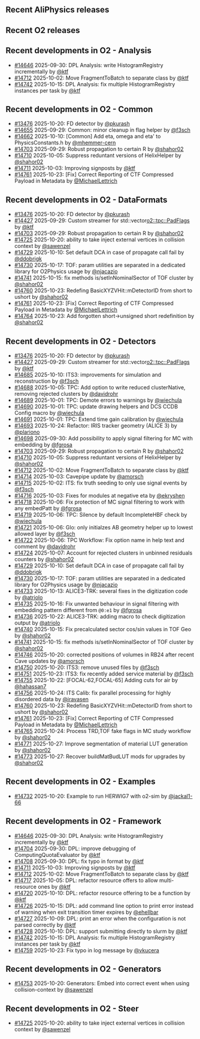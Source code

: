 ## Recent AliPhysics releases
## Recent O2 releases
## Recent developments in O2 - Analysis
- [\#14646](https://github.com/AliceO2Group/AliceO2/pull/14646) 2025-09-30: DPL Analysis: write HistogramRegistry incrementally by [@ktf](https://github.com/ktf)
- [\#14712](https://github.com/AliceO2Group/AliceO2/pull/14712) 2025-10-02: Move FragmentToBatch to separate class by [@ktf](https://github.com/ktf)
- [\#14742](https://github.com/AliceO2Group/AliceO2/pull/14742) 2025-10-15: DPL Analysis: fix multiple HistogramRegistry instances per task by [@ktf](https://github.com/ktf)
## Recent developments in O2 - Common
- [\#13476](https://github.com/AliceO2Group/AliceO2/pull/13476) 2025-10-20: FD detector by [@pkurash](https://github.com/pkurash)
- [\#14655](https://github.com/AliceO2Group/AliceO2/pull/14655) 2025-09-29: Common: minor cleanup in flag helper by [@f3sch](https://github.com/f3sch)
- [\#14662](https://github.com/AliceO2Group/AliceO2/pull/14662) 2025-10-10: [Common] Add eta, omega and eta' to PhysicsConstants.h by [@mhemmer-cern](https://github.com/mhemmer-cern)
- [\#14703](https://github.com/AliceO2Group/AliceO2/pull/14703) 2025-09-29: Robust propagation to certain R by [@shahor02](https://github.com/shahor02)
- [\#14710](https://github.com/AliceO2Group/AliceO2/pull/14710) 2025-10-05: Suppress reduntant versions of HelixHelper by [@shahor02](https://github.com/shahor02)
- [\#14711](https://github.com/AliceO2Group/AliceO2/pull/14711) 2025-10-03: Improving signposts by [@ktf](https://github.com/ktf)
- [\#14761](https://github.com/AliceO2Group/AliceO2/pull/14761) 2025-10-23: [Fix] Correct Reporting of CTF Compressed Payload in Metadata by [@MichaelLettrich](https://github.com/MichaelLettrich)
## Recent developments in O2 - DataFormats
- [\#13476](https://github.com/AliceO2Group/AliceO2/pull/13476) 2025-10-20: FD detector by [@pkurash](https://github.com/pkurash)
- [\#14427](https://github.com/AliceO2Group/AliceO2/pull/14427) 2025-09-29: Custom streamer for std::vector<o2::tpc::PadFlags> by [@ktf](https://github.com/ktf)
- [\#14703](https://github.com/AliceO2Group/AliceO2/pull/14703) 2025-09-29: Robust propagation to certain R by [@shahor02](https://github.com/shahor02)
- [\#14725](https://github.com/AliceO2Group/AliceO2/pull/14725) 2025-10-20: ability to take inject external vertices in collision context by [@sawenzel](https://github.com/sawenzel)
- [\#14729](https://github.com/AliceO2Group/AliceO2/pull/14729) 2025-10-10: Set default DCA in case of propagate call fail by [@ddobrigk](https://github.com/ddobrigk)
- [\#14730](https://github.com/AliceO2Group/AliceO2/pull/14730) 2025-10-17: TOF: param utilities are separated in a dedicated library for O2Physics usage by [@njacazio](https://github.com/njacazio)
- [\#14741](https://github.com/AliceO2Group/AliceO2/pull/14741) 2025-10-15: fix methods is/setInNominalSector of TOF cluster by [@shahor02](https://github.com/shahor02)
- [\#14760](https://github.com/AliceO2Group/AliceO2/pull/14760) 2025-10-23: Redefing BasicXYZVHit::mDetectorID from short to ushort by [@shahor02](https://github.com/shahor02)
- [\#14761](https://github.com/AliceO2Group/AliceO2/pull/14761) 2025-10-23: [Fix] Correct Reporting of CTF Compressed Payload in Metadata by [@MichaelLettrich](https://github.com/MichaelLettrich)
- [\#14764](https://github.com/AliceO2Group/AliceO2/pull/14764) 2025-10-23: Add forgotten short->unsigned short redefinition by [@shahor02](https://github.com/shahor02)
## Recent developments in O2 - Detectors
- [\#13476](https://github.com/AliceO2Group/AliceO2/pull/13476) 2025-10-20: FD detector by [@pkurash](https://github.com/pkurash)
- [\#14427](https://github.com/AliceO2Group/AliceO2/pull/14427) 2025-09-29: Custom streamer for std::vector<o2::tpc::PadFlags> by [@ktf](https://github.com/ktf)
- [\#14685](https://github.com/AliceO2Group/AliceO2/pull/14685) 2025-10-10: ITS3: improvements for simulation and reconstruction by [@f3sch](https://github.com/f3sch)
- [\#14688](https://github.com/AliceO2Group/AliceO2/pull/14688) 2025-10-05: TPC: Add option to write reduced clusterNative, removing rejected clusters by [@davidrohr](https://github.com/davidrohr)
- [\#14689](https://github.com/AliceO2Group/AliceO2/pull/14689) 2025-10-01: TPC: Demote errors to warnings by [@wiechula](https://github.com/wiechula)
- [\#14690](https://github.com/AliceO2Group/AliceO2/pull/14690) 2025-10-01: TPC: update drawing helpers and DCS CCDB Config macro by [@wiechula](https://github.com/wiechula)
- [\#14691](https://github.com/AliceO2Group/AliceO2/pull/14691) 2025-10-01: TPC: Extend time gain calibration by [@wiechula](https://github.com/wiechula)
- [\#14693](https://github.com/AliceO2Group/AliceO2/pull/14693) 2025-10-24: Refactor: IRIS tracker geometry (ALICE 3) by [@plariono](https://github.com/plariono)
- [\#14698](https://github.com/AliceO2Group/AliceO2/pull/14698) 2025-09-30: Add possibility to apply signal filtering for MC with embedding by [@fgrosa](https://github.com/fgrosa)
- [\#14703](https://github.com/AliceO2Group/AliceO2/pull/14703) 2025-09-29: Robust propagation to certain R by [@shahor02](https://github.com/shahor02)
- [\#14710](https://github.com/AliceO2Group/AliceO2/pull/14710) 2025-10-05: Suppress reduntant versions of HelixHelper by [@shahor02](https://github.com/shahor02)
- [\#14712](https://github.com/AliceO2Group/AliceO2/pull/14712) 2025-10-02: Move FragmentToBatch to separate class by [@ktf](https://github.com/ktf)
- [\#14714](https://github.com/AliceO2Group/AliceO2/pull/14714) 2025-10-03: Cavepipe update by [@amorsch](https://github.com/amorsch)
- [\#14715](https://github.com/AliceO2Group/AliceO2/pull/14715) 2025-10-02: ITS: fix truth seeding to only use signal events by [@f3sch](https://github.com/f3sch)
- [\#14716](https://github.com/AliceO2Group/AliceO2/pull/14716) 2025-10-03: Fixes for modules at negative eta by [@ekryshen](https://github.com/ekryshen)
- [\#14718](https://github.com/AliceO2Group/AliceO2/pull/14718) 2025-10-06: Fix protection of MC signal filtering to work with any embedPatt by [@fgrosa](https://github.com/fgrosa)
- [\#14719](https://github.com/AliceO2Group/AliceO2/pull/14719) 2025-10-06: TPC: Silence by default IncompleteHBF check by [@wiechula](https://github.com/wiechula)
- [\#14721](https://github.com/AliceO2Group/AliceO2/pull/14721) 2025-10-06: Glo: only initialzes AB geometry helper up to lowest allowed layer by [@f3sch](https://github.com/f3sch)
- [\#14722](https://github.com/AliceO2Group/AliceO2/pull/14722) 2025-10-06: TPC Workflow: Fix option name in help text and comment by [@davidrohr](https://github.com/davidrohr)
- [\#14724](https://github.com/AliceO2Group/AliceO2/pull/14724) 2025-10-07: Account for rejected clusters in unbinned residuals counters by [@shahor02](https://github.com/shahor02)
- [\#14729](https://github.com/AliceO2Group/AliceO2/pull/14729) 2025-10-10: Set default DCA in case of propagate call fail by [@ddobrigk](https://github.com/ddobrigk)
- [\#14730](https://github.com/AliceO2Group/AliceO2/pull/14730) 2025-10-17: TOF: param utilities are separated in a dedicated library for O2Physics usage by [@njacazio](https://github.com/njacazio)
- [\#14733](https://github.com/AliceO2Group/AliceO2/pull/14733) 2025-10-13: ALICE3-TRK: several fixes in the digitization code by [@atriolo](https://github.com/atriolo)
- [\#14735](https://github.com/AliceO2Group/AliceO2/pull/14735) 2025-10-16: Fix unwanted behaviour in signal filtering with embedding pattern different from `@0:e1` by [@fgrosa](https://github.com/fgrosa)
- [\#14736](https://github.com/AliceO2Group/AliceO2/pull/14736) 2025-10-22: ALICE3-TRK: adding macro to check digitization output by [@atriolo](https://github.com/atriolo)
- [\#14740](https://github.com/AliceO2Group/AliceO2/pull/14740) 2025-10-15: Fix precalculated sector cos/sin values in TOF Geo by [@shahor02](https://github.com/shahor02)
- [\#14741](https://github.com/AliceO2Group/AliceO2/pull/14741) 2025-10-15: fix methods is/setInNominalSector of TOF cluster by [@shahor02](https://github.com/shahor02)
- [\#14746](https://github.com/AliceO2Group/AliceO2/pull/14746) 2025-10-20: corrected positions of volumes in RB24 after recent Cave updates by [@amorsch](https://github.com/amorsch)
- [\#14750](https://github.com/AliceO2Group/AliceO2/pull/14750) 2025-10-20: ITS3: remove unused files by [@f3sch](https://github.com/f3sch)
- [\#14751](https://github.com/AliceO2Group/AliceO2/pull/14751) 2025-10-23: ITS3: fix recently added service material by [@f3sch](https://github.com/f3sch)
- [\#14755](https://github.com/AliceO2Group/AliceO2/pull/14755) 2025-10-22: [FOCAL-62,FOCAL-65] Adding cuts for air by [@hahassan7](https://github.com/hahassan7)
- [\#14756](https://github.com/AliceO2Group/AliceO2/pull/14756) 2025-10-24: ITS Calib: fix parallel processing for highly disordered data  by [@iravasen](https://github.com/iravasen)
- [\#14760](https://github.com/AliceO2Group/AliceO2/pull/14760) 2025-10-23: Redefing BasicXYZVHit::mDetectorID from short to ushort by [@shahor02](https://github.com/shahor02)
- [\#14761](https://github.com/AliceO2Group/AliceO2/pull/14761) 2025-10-23: [Fix] Correct Reporting of CTF Compressed Payload in Metadata by [@MichaelLettrich](https://github.com/MichaelLettrich)
- [\#14765](https://github.com/AliceO2Group/AliceO2/pull/14765) 2025-10-24: Process TRD,TOF fake flags in MC study workflow by [@shahor02](https://github.com/shahor02)
- [\#14771](https://github.com/AliceO2Group/AliceO2/pull/14771) 2025-10-27: Improve segmentation of material LUT generation by [@shahor02](https://github.com/shahor02)
- [\#14773](https://github.com/AliceO2Group/AliceO2/pull/14773) 2025-10-27: Recover buildMatBudLUT mods for upgrades by [@shahor02](https://github.com/shahor02)
## Recent developments in O2 - Examples
- [\#14732](https://github.com/AliceO2Group/AliceO2/pull/14732) 2025-10-20: Example to run HERWIG7 with o2-sim by [@jackal1-66](https://github.com/jackal1-66)
## Recent developments in O2 - Framework
- [\#14646](https://github.com/AliceO2Group/AliceO2/pull/14646) 2025-09-30: DPL Analysis: write HistogramRegistry incrementally by [@ktf](https://github.com/ktf)
- [\#14704](https://github.com/AliceO2Group/AliceO2/pull/14704) 2025-09-30: DPL: improve debugging of ComputingQuotaEvaluator by [@ktf](https://github.com/ktf)
- [\#14708](https://github.com/AliceO2Group/AliceO2/pull/14708) 2025-09-30: DPL: fix typo in format by [@ktf](https://github.com/ktf)
- [\#14711](https://github.com/AliceO2Group/AliceO2/pull/14711) 2025-10-03: Improving signposts by [@ktf](https://github.com/ktf)
- [\#14712](https://github.com/AliceO2Group/AliceO2/pull/14712) 2025-10-02: Move FragmentToBatch to separate class by [@ktf](https://github.com/ktf)
- [\#14717](https://github.com/AliceO2Group/AliceO2/pull/14717) 2025-10-05: DPL: refactor resource offers to allow multi-resource ones by [@ktf](https://github.com/ktf)
- [\#14720](https://github.com/AliceO2Group/AliceO2/pull/14720) 2025-10-10: DPL: refactor resource offering to be a function by [@ktf](https://github.com/ktf)
- [\#14726](https://github.com/AliceO2Group/AliceO2/pull/14726) 2025-10-15: DPL: add command line option to print error instead of warning when exit transition timer expires by [@ehellbar](https://github.com/ehellbar)
- [\#14727](https://github.com/AliceO2Group/AliceO2/pull/14727) 2025-10-09: DPL: print an error when the configuration is not parsed correctly by [@ktf](https://github.com/ktf)
- [\#14728](https://github.com/AliceO2Group/AliceO2/pull/14728) 2025-10-10: DPL: support submitting directly to slurm by [@ktf](https://github.com/ktf)
- [\#14742](https://github.com/AliceO2Group/AliceO2/pull/14742) 2025-10-15: DPL Analysis: fix multiple HistogramRegistry instances per task by [@ktf](https://github.com/ktf)
- [\#14759](https://github.com/AliceO2Group/AliceO2/pull/14759) 2025-10-23: Fix typo in log message by [@vkucera](https://github.com/vkucera)
## Recent developments in O2 - Generators
- [\#14753](https://github.com/AliceO2Group/AliceO2/pull/14753) 2025-10-20: Generators: Embed into correct event when using collision-context by [@sawenzel](https://github.com/sawenzel)
## Recent developments in O2 - Steer
- [\#14725](https://github.com/AliceO2Group/AliceO2/pull/14725) 2025-10-20: ability to take inject external vertices in collision context by [@sawenzel](https://github.com/sawenzel)

